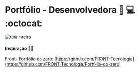 # Portfólio - Desenvolvedora :blossom: :computer:   :octocat: 

![tela inteira](https://user-images.githubusercontent.com/101260452/181358668-4f37f562-f235-4f29-b065-5f85a57230e1.jpeg)


#### Inspiração :technologist:
Front- Portfólio do zero: 
[https://github.com/FRONT-Tecnologia](https://github.com/FRONT-Tecnologia/Portf-lio-do-zero)
